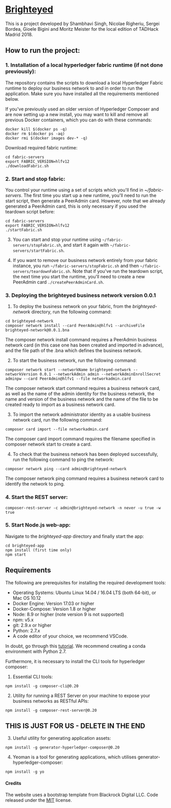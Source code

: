 # [Brighteyed](https://brighteyed.herokuapp.com)

This is a project developed by Shambhavi Singh, Nicolae Righeriu, Sergei Bordea, Gioele Bigini and Moritz Meister for the local edition of TADHack Madrid 2018.

## How to run the project:

### 1. Installation of a local hyperledger fabric runtime (if not done previously):

The repository contains the scripts to download a local Hyperledger Fabric runtime to deploy our business network to and in order to run the application. Make sure you have installed all the requirements mentioned below.

If you've previously used an older version of Hyperledger Composer and are now setting up a new install, you may want to kill and remove all previous Docker containers, which you can do with these commands:
```
docker kill $(docker ps -q)
docker rm $(docker ps -aq)
docker rmi $(docker images dev-* -q)
```

Download required fabric runtime:
```
cd fabric-servers
export FABRIC_VERSION=hlfv12
./downloadFabric.sh
```
### 2. Start and stop fabric:
You control your runtime using a set of scripts which you'll find in *~/fabric-servers*.
The first time you start up a new runtime, you'll need to run the start script, then generate a PeerAdmin card. However, note that we already generated a PeerAdmin card, this is only necessary if you used the teardown script before:
```
cd fabric-servers
export FABRIC_VERSION=hlfv12
./startFabric.sh
```
3. You can start and stop your runtime using `~/fabric-servers/stopFabric.sh`, and start it again with `~/fabric-servers/startFabric.sh`.

4. If you want to remove our business network entirely from your fabric instance, you run `~/fabric-servers/stopFabric.sh` and then `~/fabric-servers/teardownFabric.sh`. Note that if you've run the teardown script, the next time you start the runtime, you'll need to create a new PeerAdmin card `./createPeerAdminCard.sh`.

### 3. Deploying the brighteyed business network version 0.0.1
1. To deploy the business network on your fabric, from the *brighteyed-network* directory, run the following command:
```
cd brighteyed-network
composer network install --card PeerAdmin@hlfv1 --archiveFile brighteyed-network@0.0.1.bna
```
The composer network install command requires a PeerAdmin business network card (in this case one has been created and imported in advance), and the file path of the .bna which defines the business network.

2. To start the business network, run the following command:
```
composer network start --networkName brighteyed-network --networkVersion 0.0.1 --networkAdmin admin --networkAdminEnrollSecret adminpw --card PeerAdmin@hlfv1 --file networkadmin.card
```
The composer network start command requires a business network card, as well as the name of the admin identity for the business network, the name and version of the business network and the name of the file to be created ready to import as a business network card.

3. To import the network administrator identity as a usable business network card, run the following command:
```
composer card import --file networkadmin.card
```
The composer card import command requires the filename specified in composer network start to create a card.

4. To check that the business network has been deployed successfully, run the following command to ping the network:
```
composer network ping --card admin@brighteyed-network
```
The composer network ping command requires a business network card to identify the network to ping.

### 4. Start the REST server:
```
composer-rest-server -c admin@brighteyed-network -n never -u true -w true
```

### 5. Start Node.js web-app:
Navigate to the *brighteyed-app* directory and finally start the app:
```
cd brighteyed-app
npm install (first time only)
npm start
```

## Requirements

The following are prerequisites for installing the required development tools:
- Operating Systems: Ubuntu Linux 14.04 / 16.04 LTS (both 64-bit), or Mac OS 10.12
- Docker Engine: Version 17.03 or higher
- Docker-Compose: Version 1.8 or higher
- Node: 8.9 or higher (note version 9 is not supported)
- npm: v5.x
- git: 2.9.x or higher
- Python: 2.7.x
- A code editor of your choice, we recommend VSCode.

In doubt, go through this [tutorial](https://hyperledger.github.io/composer/latest/installing/installing-prereqs.html).
We recommend creating a conda environment with Python 2.7.

Furthermore, it is necessary to install the CLI tools for hyperledger composer:
1. Essential CLI tools:
```
npm install -g composer-cli@0.20
```
2. Utility for running a REST Server on your machine to expose your business networks as RESTful APIs:
```
npm install -g composer-rest-server@0.20
```

## THIS IS JUST FOR US - DELETE IN THE END
3. Useful utility for generating application assets:
```
npm install -g generator-hyperledger-composer@0.20
```
4. Yeoman is a tool for generating applications, which utilises generator-hyperledger-composer:
```
npm install -g yo
```

#### Credits
The website uses a bootstrap template from Blackrock Digital LLC. Code released under the [MIT](https://github.com/BlackrockDigital/startbootstrap-creative/blob/gh-pages/LICENSE) license.

